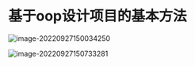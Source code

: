 # 基于oop设计项目的基本方法

![image-20220927150034250](Csharp项目笔记.assets/image-20220927150034250.png)

![image-20220927150733281](Csharp项目笔记.assets/image-20220927150733281.png)






